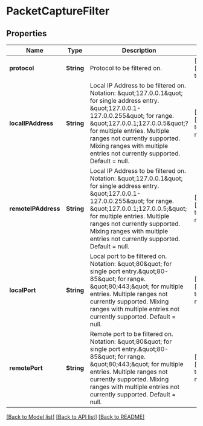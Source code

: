 # PacketCaptureFilter


## Properties
Name | Type | Description | Notes
------------ | ------------- | ------------- | -------------
**protocol** | **String** | Protocol to be filtered on. | [optional] [default to "Any"]
**localIPAddress** | **String** | Local IP Address to be filtered on. Notation: \&quot;127.0.0.1\&quot; for single address entry. \&quot;127.0.0.1-127.0.0.255\&quot; for range. \&quot;127.0.0.1;127.0.0.5\&quot;? for multiple entries. Multiple ranges not currently supported. Mixing ranges with multiple entries not currently supported. Default &#x3D; null. | [optional] [default to nothing]
**remoteIPAddress** | **String** | Local IP Address to be filtered on. Notation: \&quot;127.0.0.1\&quot; for single address entry. \&quot;127.0.0.1-127.0.0.255\&quot; for range. \&quot;127.0.0.1;127.0.0.5;\&quot; for multiple entries. Multiple ranges not currently supported. Mixing ranges with multiple entries not currently supported. Default &#x3D; null. | [optional] [default to nothing]
**localPort** | **String** | Local port to be filtered on. Notation: \&quot;80\&quot; for single port entry.\&quot;80-85\&quot; for range. \&quot;80;443;\&quot; for multiple entries. Multiple ranges not currently supported. Mixing ranges with multiple entries not currently supported. Default &#x3D; null. | [optional] [default to nothing]
**remotePort** | **String** | Remote port to be filtered on. Notation: \&quot;80\&quot; for single port entry.\&quot;80-85\&quot; for range. \&quot;80;443;\&quot; for multiple entries. Multiple ranges not currently supported. Mixing ranges with multiple entries not currently supported. Default &#x3D; null. | [optional] [default to nothing]


[[Back to Model list]](../README.md#models) [[Back to API list]](../README.md#api-endpoints) [[Back to README]](../README.md)



